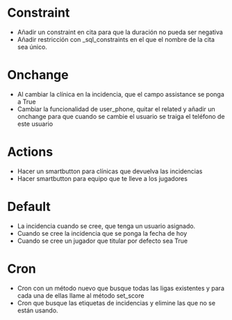 # Constraint
* Añadir un constraint en cita para que la duración no pueda ser negativa
* Añadir restricción con _sql_constraints en el que el nombre de la cita sea único.

# Onchange
* Al cambiar la clínica en la incidencia, que el campo assistance se ponga a True
* Cambiar la funcionalidad de user_phone, quitar el related y añadir un onchange para que cuando se cambie el usuario se traiga el teléfono de este usuario

# Actions
* Hacer un smartbutton para clínicas que devuelva las incidencias
* Hacer smartbutton para equipo que te lleve a los jugadores

# Default
* La incidencia cuando se cree, que tenga un usuario asignado.
* Cuando se cree la incidencia que se ponga la fecha de hoy
* Cuando se cree un jugador que titular por defecto sea True

# Cron
* Cron con un método nuevo que busque todas las ligas existentes y para cada una de ellas llame al método set_score
* Cron que busque las etiquetas de incidencias y elimine las que no se están usando.
